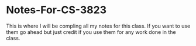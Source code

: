 # Notes-For-CS-3823
This is where I will be compling all my notes for this class. If you want to use them go ahead but just credit if you use them for any work done in the class.
